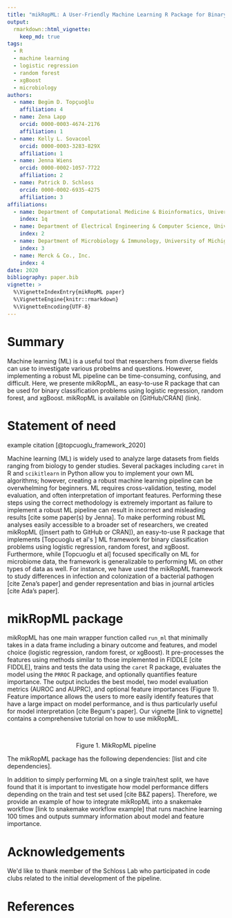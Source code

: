 ```yaml
---
title: "mikRopML: A User-Friendly Machine Learning R Package for Binary Classification Problems"
output: 
  rmarkdown::html_vignette:
    keep_md: true
tags:
  - R
  - machine learning
  - logistic regression
  - random forest
  - xgBoost
  - microbiology
authors:
  - name: Begüm D. Topçuoğlu
    affiliation: 4
  - name: Zena Lapp
    orcid: 0000-0003-4674-2176
    affiliation: 1
  - name: Kelly L. Sovacool
    orcid: 0000-0003-3283-829X
    affiliation: 1
  - name: Jenna Wiens
    orcid: 0000-0002-1057-7722
    affiliation: 2
  - name: Patrick D. Schloss
    orcid: 0000-0002-6935-4275
    affiliation: 3
affiliations:
  - name: Department of Computational Medicine & Bioinformatics, University of Michigan
    index: 1q
  - name: Department of Electrical Engineering & Computer Science, University of Michigan
    index: 2
  - name: Department of Microbiology & Immunology, University of Michigan
    index: 3
  - name: Merck & Co., Inc.
    index: 4
date: 2020
bibliography: paper.bib
vignette: >
  %\VignetteIndexEntry{mikRopML paper}
  %\VignetteEngine{knitr::rmarkdown}
  %\VignetteEncoding{UTF-8}
---
```






# Summary
Machine learning (ML) is a useful tool that researchers from diverse fields can use to investigate various probelms and questions. However, implementing a robust ML pipeline can be time-consuming, confusing, and difficult. Here, we presente mikRopML, an easy-to-use R package that can be used for binary classification problems using logistic regression, random forest, and xgBoost. mikRopML is available on [GitHub/CRAN] (link). 

# Statement of need

example citation [@topcuoglu_framework_2020]

Machine learning (ML) is widely used to analyze large datasets from fields ranging from biology to gender studies. Several packages including `caret` in R and `scikitlearn` in Python allow you to implement your own ML algorithms; however, creating a robust machine learning pipeline can be overwhelming for beginners. ML requires cross-validation, testing, model evaluation, and often interpretation of important features. Performing these steps using the correct methodology is extremely important as failure to implement a robust ML pipeline can result in incorrect and misleading results [cite some paper(s) by Jenna]. To make performing robust ML analyses easily accessible to a broader set of researchers, we created mikRopML ([insert path to GitHub or CRAN]), an easy-to-use R package that implements [Topcuoglu et al's ] ML framework for binary classification problems using logistic regression, random forest, and xgBoost. Furthermore, while [Topcuoglu et al] focused specifically on ML for microbiome data, the framework is generalizable to performing ML on other types of data as well. For instance, we have used the mikRopML framework to study differences in infection and colonization of a bacterial pathogen [cite Zena’s paper] and gender representation and bias in journal articles [cite Ada’s paper]. 

# mikRopML package

mikRopML has one main wrapper function called `run_ml` that minimally takes in a data frame including a binary outcome and features, and model choice (logistic regression, random forest, or xgBoost). It pre-processes the features using methods similar to those implemented in FIDDLE [cite FIDDLE], trains and tests the data using the `caret` R package, evaluates the model using the `PRROC` R package, and optionally quantifies feature importance. The output includes the best model, two model evaluation metrics (AUROC and AUPRC), and optional feature importances (Figure 1). Feature importance allows the users to more easily identify features that have a large impact on model performance, and is thus particularly useful for model interpretation [cite Begum's paper]. Our vignette [link to vignette] contains a comprehensive tutorial on how to use mikRopML.

<!-- ![Figure 1. MikRopML pipeline](./mikRopML-pipeline.pdf){width=100%} -->

<div class="figure" style="text-align: center">
<img src="./mikRopML-pipeline.png" alt="Figure 1. MikRopML pipeline" width="0.75\linewidth" />
<p class="caption">Figure 1. MikRopML pipeline</p>
</div>

The mikRopML package has the following dependencies: [list and cite dependencies]. 

In addition to simply performing ML on a single train/test split, we have found that it is important to investigate how model performance differs depending on the train and test set used [cite B&Z papers]. Therefore, we provide an example of how to integrate mikRopML into a snakemake workflow [link to snakemake workflow example] that runs machine learning 100 times and outputs summary information about model and feature importance.

# Acknowledgements

We'd like to thank member of the Schloss Lab who participated in code clubs related to the initial development of the pipeline. 

# References
